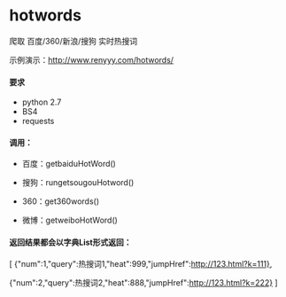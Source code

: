 # hotwords
爬取 百度/360/新浪/搜狗 实时热搜词

示例演示：http://www.renyyy.com/hotwords/

#### 要求
- python 2.7
- BS4
- requests
	

#### 调用：

- 百度：getbaiduHotWord()

- 搜狗：rungetsougouHotword()

- 360：get360words()

- 微博：getweiboHotWord()

#### 返回结果都会以字典List形式返回：
[
{"num":1,"query":热搜词1,"heat":999,"jumpHref":http://123.html?k=111},

{"num":2,"query":热搜词2,"heat":888,"jumpHref":http://123.html?k=222}
]

